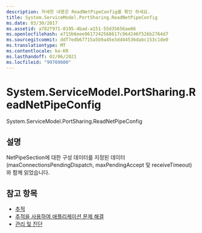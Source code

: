 ```yaml
---
description: 자세한 내용은 ReadNetPipeConfig를 확인 하세요.
title: System.ServiceModel.PortSharing.ReadNetPipeConfig
ms.date: 03/30/2017
ms.assetid: a782f971-0195-4bad-a151-55d35656ae86
ms.openlocfilehash: e715b6eee9617242568617c964246f526b2764d7
ms.sourcegitcommit: ddf7edb67715a5b9a45e3dd44536dabc153c1de0
ms.translationtype: MT
ms.contentlocale: ko-KR
ms.lasthandoff: 02/06/2021
ms.locfileid: "99769600"
---
```

# <a name="systemservicemodelportsharingreadnetpipeconfig"></a>System.ServiceModel.PortSharing.ReadNetPipeConfig

System.ServiceModel.PortSharing.ReadNetPipeConfig  
  
## <a name="description"></a>설명  

 NetPipeSection에 대한 구성 데이터를 지정된 데이터(maxConnectionsPendingDispatch, maxPendingAccept 및 receiveTimeout)와 함께 읽었습니다.  
  
## <a name="see-also"></a>참고 항목

- [추적](index.md)
- [추적을 사용하여 애플리케이션 문제 해결](using-tracing-to-troubleshoot-your-application.md)
- [관리 및 진단](../index.md)

